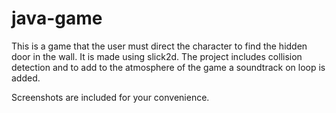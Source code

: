 # java-game
This is a game that the user must direct the character to find the hidden door in the wall. It is made using slick2d.
The project includes collision detection and to add to the atmosphere of the game a soundtrack on loop is added. 

Screenshots are included for your convenience.
